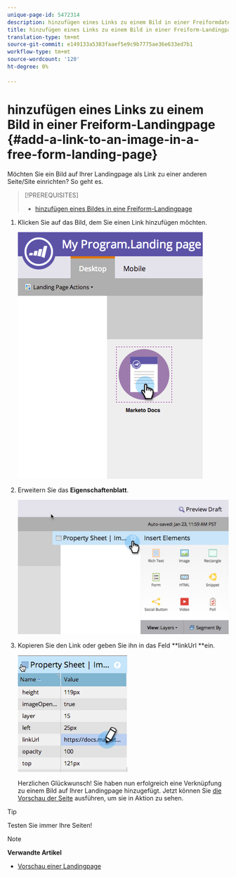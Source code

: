 ```yaml
---
unique-page-id: 5472314
description: hinzufügen eines Links zu einem Bild in einer Freiformdatei-Landingpage - Marketing Docs - Produktdokumentation
title: hinzufügen eines Links zu einem Bild in einer Freiform-Landingpage
translation-type: tm+mt
source-git-commit: e149133a5383faaef5e9c9b7775ae36e633ed7b1
workflow-type: tm+mt
source-wordcount: '120'
ht-degree: 0%

---
```



# hinzufügen eines Links zu einem Bild in einer Freiform-Landingpage {#add-a-link-to-an-image-in-a-free-form-landing-page}

Möchten Sie ein Bild auf Ihrer Landingpage als Link zu einer anderen Seite/Site einrichten? So geht es.

>[!PREREQUISITES]
>
>* [hinzufügen eines Bildes in eine Freiform-Landingpage](add-an-image-to-a-free-form-landing-page.md)

>



1. Klicken Sie auf das Bild, dem Sie einen Link hinzufügen möchten.

   ![](assets/click-on-image.png)

1. Erweitern Sie das **Eigenschaftenblatt**.

   ![](assets/image2015-5-21-15-3a42-3a27.png)

1. Kopieren Sie den Link oder geben Sie ihn in das Feld **linkUrl **ein.

   ![](assets/add-link.png)

   Herzlichen Glückwunsch! Sie haben nun erfolgreich eine Verknüpfung zu einem Bild auf Ihrer Landingpage hinzugefügt. Jetzt können Sie [die Vorschau der Seite](../../../../product-docs/demand-generation/landing-pages/landing-page-actions/preview-a-landing-page.md) ausführen, um sie in Aktion zu sehen.

>[!TIP]
>
>Testen Sie immer Ihre Seiten!

>[!NOTE]
>
>**Verwandte Artikel**
>
>* [Vorschau einer Landingpage](../../../../product-docs/demand-generation/landing-pages/landing-page-actions/preview-a-landing-page.md)

>



